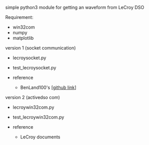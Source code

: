 simple python3 module for getting an waveform from LeCroy DSO



Requirement:
 - win32com
 - numpy
 - matplotlib



version 1 (socket communication)

- lecroysocket.py
- test_lecroysocket.py

- reference
  - BenLand100's \[[github link](https://github.com/BenLand100/LeCrunch2)\]



version 2 (activedso com)

- lecroywin32com.py
- test_lecroywin32com.py

- reference
  - LeCroy documents